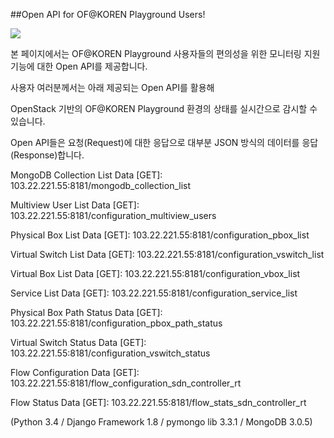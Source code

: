 ##Open API for OF@KOREN Playground Users!

![](https://raw.githubusercontent.com/SmartX-Labs/KOREN-Playground/master/images/OpenAPI.png)

본 페이지에서는 OF@KOREN Playground 사용자들의 편의성을 위한 모니터링 지원 기능에 대한
Open API를 제공합니다.

사용자 여러분께서는 아래 제공되는 Open API를 활용해

OpenStack 기반의 OF@KOREN Playground 환경의 상태를 실시간으로 감시할 수 있습니다.

Open API들은 요청(Request)에 대한 응답으로 대부분 JSON 방식의 데이터를 응답(Response)합니다.




MongoDB Collection List Data [GET]: 103.22.221.55:8181/mongodb_collection_list

Multiview User List Data [GET]: 103.22.221.55:8181/configuration_multiview_users

Physical Box List Data [GET]: 103.22.221.55:8181/configuration_pbox_list

Virtual Switch List Data [GET]: 103.22.221.55:8181/configuration_vswitch_list

Virtual Box List Data [GET]: 103.22.221.55:8181/configuration_vbox_list

Service List Data [GET]: 103.22.221.55:8181/configuration_service_list

Physical Box Path Status Data [GET]: 103.22.221.55:8181/configuration_pbox_path_status

Virtual Switch Status Data [GET]: 103.22.221.55:8181/configuration_vswitch_status

Flow Configuration Data [GET]: 103.22.221.55:8181/flow_configuration_sdn_controller_rt

Flow Status Data [GET]: 103.22.221.55:8181/flow_stats_sdn_controller_rt



(Python 3.4 / Django Framework 1.8 / pymongo lib 3.3.1 / MongoDB 3.0.5)
